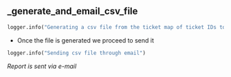 ## _generate_and_email_csv_file

```python
logger.info("Generating a csv file from the ticket map of ticket IDs to ticket task histories")
```

* Once the file is generated we proceed to send it

```python
logger.info("Sending csv file through email")
```

_Report is sent via e-mail_